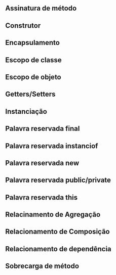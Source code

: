 ## Assinatura de método
## Construtor
## Encapsulamento
## Escopo de classe
## Escopo de objeto
## Getters/Setters
## Instanciação
## Palavra reservada final
## Palavra reservada instanciof
## Palavra reservada new
## Palavra reservada public/private
## Palavra reservada this
## Relacinamento de Agregação
## Relacionamento de Composição
## Relacionamento de dependência
## Sobrecarga de método

